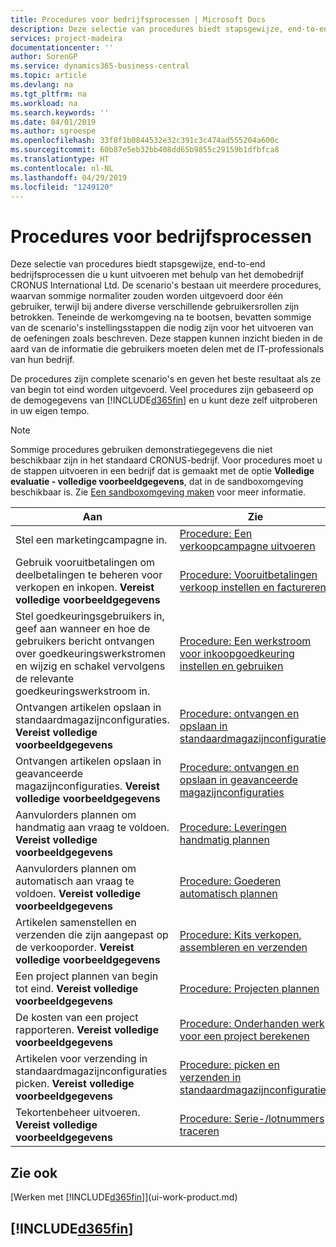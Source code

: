 ```yaml
---
title: Procedures voor bedrijfsprocessen | Microsoft Docs
description: Deze selectie van procedures biedt stapsgewijze, end-to-end bedrijfsprocessen die u kunt uitvoeren met behulp van het demobedrijf CRONUS International Ltd. De scenario's bestaan uit meerdere procedures, waarvan sommige normaliter zouden worden uitgevoerd door één gebruiker, terwijl bij andere diverse verschillende gebruikersrollen zijn betrokken. Teneinde de werkomgeving na te bootsen, bevatten sommige van de scenario's instellingsstappen die nodig zijn voor het uitvoeren van de oefeningen zoals beschreven. Deze stappen kunnen inzicht bieden in de aard van de informatie die gebruikers moeten delen met de IT-professionals van hun bedrijf.
services: project-madeira
documentationcenter: ''
author: SorenGP
ms.service: dynamics365-business-central
ms.topic: article
ms.devlang: na
ms.tgt_pltfrm: na
ms.workload: na
ms.search.keywords: ''
ms.date: 04/01/2019
ms.author: sgroespe
ms.openlocfilehash: 33f8f1b0844532e32c391c3c474ad555204a600c
ms.sourcegitcommit: 60b87e5eb32bb408dd65b9855c29159b1dfbfca8
ms.translationtype: HT
ms.contentlocale: nl-NL
ms.lasthandoff: 04/29/2019
ms.locfileid: "1249120"
---
```

# <a name="business-process-walkthroughs"></a>Procedures voor bedrijfsprocessen
Deze selectie van procedures biedt stapsgewijze, end-to-end bedrijfsprocessen die u kunt uitvoeren met behulp van het demobedrijf CRONUS International Ltd. De scenario's bestaan uit meerdere procedures, waarvan sommige normaliter zouden worden uitgevoerd door één gebruiker, terwijl bij andere diverse verschillende gebruikersrollen zijn betrokken. Teneinde de werkomgeving na te bootsen, bevatten sommige van de scenario's instellingsstappen die nodig zijn voor het uitvoeren van de oefeningen zoals beschreven. Deze stappen kunnen inzicht bieden in de aard van de informatie die gebruikers moeten delen met de IT-professionals van hun bedrijf.  

 De procedures zijn complete scenario's en geven het beste resultaat als ze van begin tot eind worden uitgevoerd. Veel procedures zijn gebaseerd op de demogegevens van [!INCLUDE[d365fin](includes/d365fin_md.md)] en u kunt deze zelf uitproberen in uw eigen tempo.  

> [!NOTE]
> Sommige procedures gebruiken demonstratiegegevens die niet beschikbaar zijn in het standaard CRONUS-bedrijf. Voor procedures moet u de stappen uitvoeren in een bedrijf dat is gemaakt met de optie **Volledige evaluatie - volledige voorbeeldgegevens**, dat in de sandboxomgeving beschikbaar is. Zie [Een sandboxomgeving maken](across-how-create-sandbox-environment.md) voor meer informatie.

|Aan|Zie|  
|--------|---------|  
|Stel een marketingcampagne in.|[Procedure: Een verkoopcampagne uitvoeren](walkthrough-conducting-a-sales-campaign.md)|  
|Gebruik vooruitbetalingen om deelbetalingen te beheren voor verkopen en inkopen. **Vereist volledige voorbeeldgegevens** |[Procedure: Vooruitbetalingen verkoop instellen en factureren](walkthrough-setting-up-and-invoicing-sales-prepayments.md)|  
|Stel goedkeuringsgebruikers in, geef aan wanneer en hoe de gebruikers bericht ontvangen over goedkeuringswerkstromen en wijzig en schakel vervolgens de relevante goedkeuringswerkstroom in.|[Procedure: Een werkstroom voor inkoopgoedkeuring instellen en gebruiken](walkthrough-setting-up-and-using-a-purchase-approval-workflow.md)|  
|Ontvangen artikelen opslaan in standaardmagazijnconfiguraties. **Vereist volledige voorbeeldgegevens**|[Procedure: ontvangen en opslaan in standaardmagazijnconfiguraties](walkthrough-receiving-and-putting-away-in-basic-warehousing.md)|  
|Ontvangen artikelen opslaan in geavanceerde magazijnconfiguraties. **Vereist volledige voorbeeldgegevens**|[Procedure: ontvangen en opslaan in geavanceerde magazijnconfiguraties](walkthrough-receiving-and-putting-away-in-advanced-warehousing.md)|  
|Aanvulorders plannen om handmatig aan vraag te voldoen. **Vereist volledige voorbeeldgegevens**|[Procedure: Leveringen handmatig plannen](walkthrough-planning-supplies-manually.md)|  
|Aanvulorders plannen om automatisch aan vraag te voldoen. **Vereist volledige voorbeeldgegevens**|[Procedure: Goederen automatisch plannen](walkthrough-planning-supplies-automatically.md)|  
|Artikelen samenstellen en verzenden die zijn aangepast op de verkooporder. **Vereist volledige voorbeeldgegevens**|[Procedure: Kits verkopen, assembleren en verzenden](walkthrough-selling-assembling-and-shipping-kits.md)|  
|Een project plannen van begin tot eind. **Vereist volledige voorbeeldgegevens**|[Procedure: Projecten plannen](walkthrough-managing-projects-with-jobs.md)|  
|De kosten van een project rapporteren. **Vereist volledige voorbeeldgegevens**|[Procedure: Onderhanden werk voor een project berekenen](walkthrough-calculating-work-in-process-for-a-job.md)|  
|Artikelen voor verzending in standaardmagazijnconfiguraties picken. **Vereist volledige voorbeeldgegevens**|[Procedure: picken en verzenden in standaardmagazijnconfiguraties](walkthrough-picking-and-shipping-in-basic-warehousing.md)|  
|Tekortenbeheer uitvoeren. **Vereist volledige voorbeeldgegevens**|[Procedure: Serie-/lotnummers traceren](walkthrough-tracing-serial-lot-numbers.md)|  

## <a name="see-also"></a>Zie ook
[Werken met [!INCLUDE[d365fin](includes/d365fin_md.md)]](ui-work-product.md)  

## [!INCLUDE[d365fin](includes/free_trial_md.md)]  
